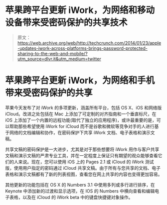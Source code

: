 # 苹果跨平台更新 iWork，为网络和移动设备带来受密码保护的共享技术

> 原文：<https://web.archive.org/web/http://techcrunch.com/2014/01/23/apple-updates-iwork-across-platforms-brings-password-protected-sharing-to-the-web-and-mobile/?utm_source=dlvr.it&utm_medium=twitter>

# 苹果跨平台更新 iWork，为网络和手机带来受密码保护的共享

苹果今天发布了对 iWork 的多项更新，涵盖所有平台，包括 OS X、iOS 和网络版 iCloud。改进之处包括在 Mac 上添加了可定制的对齐指南和一个垂直标尺，在 iOS 上添加了一个内置的远程功能(取代了独立的应用程序)，或许最重要的是，可以帮助那些希望使用 iWork for iCloud 而不是谷歌和微软等竞争对手的人进行基于网络的文档编辑和协作，在密码保护下共享 iWork 文档、电子表格和演示文稿。

共享文稿的密码保护是一大进步，尤其是对于那些想要将 iWork 用作与客户共享文稿和演示文稿的严肃专业工具，并在一定程度上保证只有期望的观众能够查看它们的人来说。现在，您可以使用 iOS 上的 Pages 2.1 或 iCloud 的 iWork 测试版，使用用户指定的密码通过 iCloud 共享文稿。由于所有与您共享的文档、电子表格和演示文稿都有了新的列表视图，查看您在网上共享的内容也变得更加容易。

其他更新的功能包括在 OS X 的 Numbers 3.1 中使用多列或多行进行排序，在 Keynote 中添加新的过渡和显示选项，在 IOS 的 Numbers 中横向查看和编辑电子表格，以及在 iCloud 的 iWork beta 中的键盘快捷键对象操作。